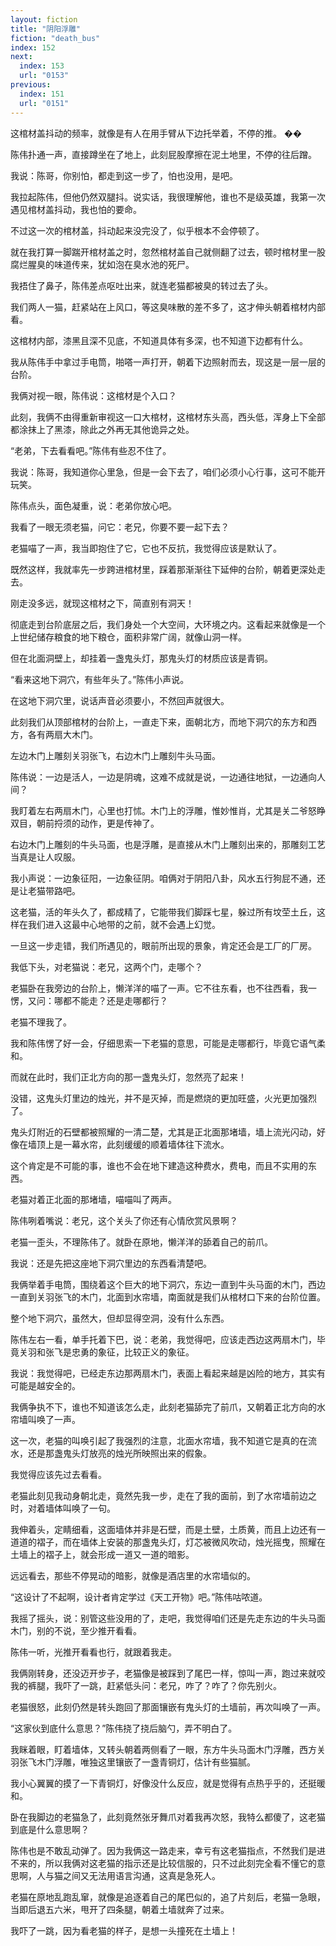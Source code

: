```yaml
---
layout: fiction
title: "阴阳浮雕"
fiction: "death_bus"
index: 152
next:
  index: 153
  url: "0153"
previous:
  index: 151
  url: "0151"
---
```

这棺材盖抖动的频率，就像是有人在用手臂从下边托举着，不停的推。  ��

陈伟扑通一声，直接蹲坐在了地上，此刻屁股摩擦在泥土地里，不停的往后蹭。

我说：陈哥，你别怕，都走到这一步了，怕也没用，是吧。

我拉起陈伟，但他仍然双腿抖。说实话，我很理解他，谁也不是级英雄，我第一次遇见棺材盖抖动，我也怕的要命。

不过这一次的棺材盖，抖动起来没完没了，似乎根本不会停顿了。

就在我打算一脚踹开棺材盖之时，忽然棺材盖自己就侧翻了过去，顿时棺材里一股腐烂腥臭的味道传来，犹如泡在臭水池的死尸。

我捂住了鼻子，陈伟差点呕吐出来，就连老猫都被臭的转过去了头。

我们两人一猫，赶紧站在上风口，等这臭味散的差不多了，这才伸头朝着棺材内部看。

这棺材内部，漆黑且深不见底，不知道具体有多深，也不知道下边都有什么。

我从陈伟手中拿过手电筒，啪嗒一声打开，朝着下边照射而去，现这是一层一层的台阶。

我俩对视一眼，陈伟说：这棺材是个入口？

此刻，我俩不由得重新审视这一口大棺材，这棺材东头高，西头低，浑身上下全部都涂抹上了黑漆，除此之外再无其他诡异之处。

“老弟，下去看看吧。”陈伟有些忍不住了。

我说：陈哥，我知道你心里急，但是一会下去了，咱们必须小心行事，这可不能开玩笑。

陈伟点头，面色凝重，说：老弟你放心吧。

我看了一眼无须老猫，问它：老兄，你要不要一起下去？

老猫喵了一声，我当即抱住了它，它也不反抗，我觉得应该是默认了。

既然这样，我就率先一步跨进棺材里，踩着那渐渐往下延伸的台阶，朝着更深处走去。

刚走没多远，就现这棺材之下，简直别有洞天！

彻底走到台阶底层之后，我们身处一个大空间，大环境之内。这看起来就像是一个上世纪储存粮食的地下粮仓，面积非常广阔，就像山洞一样。

但在北面洞壁上，却挂着一盏鬼头灯，那鬼头灯的材质应该是青铜。

“看来这地下洞穴，有些年头了。”陈伟小声说。

在这地下洞穴里，说话声音必须要小，不然回声就很大。

此刻我们从顶部棺材的台阶上，一直走下来，面朝北方，而地下洞穴的东方和西方，各有两扇大木门。

左边木门上雕刻关羽张飞，右边木门上雕刻牛头马面。

陈伟说：一边是活人，一边是阴魂，这难不成就是说，一边通往地狱，一边通向人间？

我盯着左右两扇木门，心里也打怵。木门上的浮雕，惟妙惟肖，尤其是关二爷怒睁双目，朝前捋须的动作，更是传神了。

右边木门上雕刻的牛头马面，也是浮雕，是直接从木门上雕刻出来的，那雕刻工艺当真是让人叹服。

我小声说：一边象征阳，一边象征阴。咱俩对于阴阳八卦，风水五行狗屁不通，还是让老猫带路吧。

这老猫，活的年头久了，都成精了，它能带我们脚踩七星，躲过所有坟茔土丘，这样在我们进入这最中心地带的之前，就不会遇上幻觉。

一旦这一步走错，我们所遇见的，眼前所出现的景象，肯定还会是工厂的厂房。

我低下头，对老猫说：老兄，这两个门，走哪个？

老猫卧在我旁边的台阶上，懒洋洋的喵了一声。它不往东看，也不往西看，我一愣，又问：哪都不能走？还是走哪都行？

老猫不理我了。

我和陈伟愣了好一会，仔细思索一下老猫的意思，可能是走哪都行，毕竟它语气柔和。

而就在此时，我们正北方向的那一盏鬼头灯，忽然亮了起来！

没错，这鬼头灯里边的烛光，并不是灭掉，而是燃烧的更加旺盛，火光更加强烈了。

鬼头灯附近的石壁都被照耀的一清二楚，尤其是正北面那堵墙，墙上流光闪动，好像在墙顶上是一幕水帘，此刻缓缓的顺着墙体往下流水。

这个肯定是不可能的事，谁也不会在地下建造这种费水，费电，而且不实用的东西。

老猫对着正北面的那堵墙，喵喵叫了两声。

陈伟咧着嘴说：老兄，这个关头了你还有心情欣赏风景啊？

老猫一歪头，不理陈伟了。就卧在原地，懒洋洋的舔着自己的前爪。

我说：还是先把这座地下洞穴里边的东西看清楚吧。

我俩举着手电筒，围绕着这个巨大的地下洞穴，东边一直到牛头马面的木门，西边一直到关羽张飞的木门，北面到水帘墙，南面就是我们从棺材口下来的台阶位置。

整个地下洞穴，虽然大，但却显得空洞，没有什么东西。

陈伟左右一看，单手托着下巴，说：老弟，我觉得吧，应该走西边这两扇木门，毕竟关羽和张飞是忠勇的象征，比较正义的象征。

我说：我觉得吧，已经走东边那两扇木门，表面上看起来越是凶险的地方，其实有可能是越安全的。

我俩争执不下，谁也不知道该怎么走，此刻老猫舔完了前爪，又朝着正北方向的水帘墙叫唤了一声。

这一次，老猫的叫唤引起了我强烈的注意，北面水帘墙，我不知道它是真的在流水，还是那盏鬼头灯放亮的烛光所映照出来的假象。

我觉得应该先过去看看。

老猫此刻见我动身朝北走，竟然先我一步，走在了我的面前，到了水帘墙前边之时，对着墙体叫唤了一句。

我伸着头，定睛细看，这面墙体并非是石壁，而是土壁，土质黄，而且上边还有一道道的褶子，而在墙体上安装的那盏鬼头灯，灯芯被微风吹动，烛光摇曳，照耀在土墙上的褶子上，就会形成一道又一道的暗影。

远远看去，那些不停晃动的暗影，就像是酒店里的水帘墙似的。

“这设计了不起啊，设计者肯定学过《天工开物》吧。”陈伟咕哝道。

我摇了摇头，说：别管这些没用的了，走吧，我觉得咱们还是先走东边的牛头马面木门，别的不说，至少推开看看。

陈伟一听，光推开看看也行，就跟着我走。

我俩刚转身，还没迈开步子，老猫像是被踩到了尾巴一样，惊叫一声，跑过来就咬我的裤腿，我吓了一跳，赶紧低头问：老兄，咋了？咋了？你先别火。

老猫很怒，此刻仍然是转头跑回了那面镶嵌有鬼头灯的土墙前，再次叫唤了一声。

“这家伙到底什么意思？”陈伟挠了挠后脑勺，弄不明白了。

我眯着眼，盯着墙体，又转头朝着两侧看了一眼，东方牛头马面木门浮雕，西方关羽张飞木门浮雕，唯独这里镶嵌了一盏青铜灯，估计有些猫腻。

我小心翼翼的摸了一下青铜灯，好像没什么反应，就是觉得有点热乎乎的，还挺暖和。

卧在我脚边的老猫急了，此刻竟然张牙舞爪对着我再次怒，我特么都傻了，这老猫到底是什么意思啊？

陈伟也是不敢乱动弹了。因为我俩这一路走来，幸亏有这老猫指点，不然我们是进不来的，所以我俩对这老猫的指示还是比较信服的，只不过此刻完全看不懂它的意思啊，人与猫之间又无法用语言沟通，这真是急死人。

老猫在原地乱跑乱窜，就像是追逐着自己的尾巴似的，追了片刻后，老猫一急眼，当即后退五六米，甩开了四条腿，朝着土墙就奔了过来。

我吓了一跳，因为看老猫的样子，是想一头撞死在土墙上！